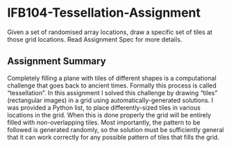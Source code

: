 # IFB104-Tessellation-Assignment
Given a set of randomised array locations, draw a specific set of tiles at those grid locations. Read Assignment Spec for more details.

## Assignment Summary
Completely filling a plane with tiles of different shapes is a computational challenge that goes back to ancient times. Formally this process is called “tessellation”. In this assignment I solved this challenge by drawing “tiles” (rectangular images) in a grid using automatically-generated solutions. I was provided a Python list, to place differently-sized tiles in various locations in the grid. When this is done properly the grid will be entirely filled with non-overlapping tiles. Most importantly, the pattern to be followed is generated randomly, so the solution must be sufficiently general that it can work correctly for any possible pattern of tiles that fills the grid.
